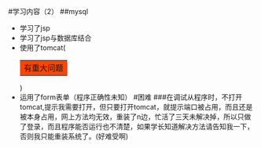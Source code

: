 #学习内容（2）
##mysql
* 学习了jsp
* 学习了jsp与数据库结合
* 使用了tomcat(<table><td bgcolor=#FF4500>有重大问题</table>)
* 运用了form表单（程序正确性未知）
#困难
###在调试从程序时，不打开tomcat,提示我需要打开，但只要打开tomcat，就提示端口被占用，而且还是被本身占用，网上方法均无效，重装了n边，忙活了三天未解决掉，所以只做了登录，而且程序能否运行也不清楚，如果学长知道解决方法请告知我一下，否则我只能重装系统了。(好难受啊)
 
